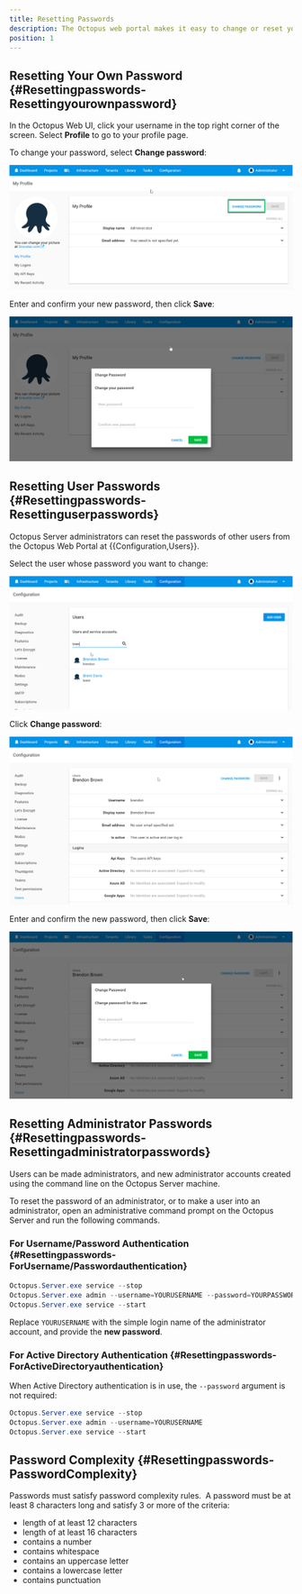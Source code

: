 ```yaml
---
title: Resetting Passwords
description: The Octopus web portal makes it easy to change or reset your password.
position: 1
---
```


## Resetting Your Own Password {#Resettingpasswords-Resettingyourownpassword}

In the Octopus Web UI, click your username in the top right corner of the screen. Select **Profile** to go to your profile page.

To change your password, select **Change password**:

![](change-pwd.png "width=500")

Enter and confirm your new password, then click **Save**:

![](enter-new-pwd.png "width=500")

## Resetting User Passwords {#Resettingpasswords-Resettinguserpasswords}

Octopus Server administrators can reset the passwords of other users from the Octopus Web Portal at {{Configuration,Users}}.

Select the user whose password you want to change:

![](select-user.png "width=500")

Click **Change password**:

![](other-user-change-pwd.png "width=500")

Enter and confirm the new password, then click **Save**:

![](other-user-enter-new-pwd.png "width=500")

## Resetting Administrator Passwords {#Resettingpasswords-Resettingadministratorpasswords}

Users can be made administrators, and new administrator accounts created using the command line on the Octopus Server machine.

To reset the password of an administrator, or to make a user into an administrator, open an administrative command prompt on the Octopus Server and run the following commands.

### For Username/Password Authentication {#Resettingpasswords-ForUsername/Passwordauthentication}

```powershell
Octopus.Server.exe service --stop
Octopus.Server.exe admin --username=YOURUSERNAME --password=YOURPASSWORD
Octopus.Server.exe service --start
```

Replace `YOURUSERNAME` with the simple login name of the administrator account, and provide the **new password**.

### For Active Directory Authentication {#Resettingpasswords-ForActiveDirectoryauthentication}

When Active Directory authentication is in use, the `--password` argument is not required:

```powershell
Octopus.Server.exe service --stop
Octopus.Server.exe admin --username=YOURUSERNAME
Octopus.Server.exe service --start
```

## Password Complexity {#Resettingpasswords-PasswordComplexity}

Passwords must satisfy password complexity rules.  A password must be at least 8 characters long and satisfy 3 or more of the criteria:

- length of at least 12 characters
- length of at least 16 characters
- contains a number
- contains whitespace
- contains an uppercase letter
- contains a lowercase letter
- contains punctuation
